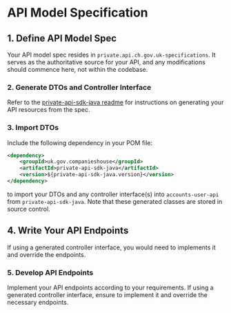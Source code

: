 # API Model Specification

## 1. Define API Model Spec
Your API model spec resides in `private.api.ch.gov.uk-specifications`. It serves as the authoritative source for your API, and any modifications should commence here, not within the codebase.

### 2. Generate DTOs and Controller Interface
Refer to the [private-api-sdk-java readme](https://github.com/companieshouse/private-api-sdk-java/blob/main/README.md) for instructions on generating your API resources from the spec.

### 3. Import DTOs
Include the following dependency in your POM file:
```xml
<dependency>
    <groupId>uk.gov.companieshouse</groupId>
    <artifactId>private-api-sdk-java</artifactId>
    <version>${private-api-sdk-java.version}</version>
</dependency>
```
to import your DTOs and any controller interface(s) into `accounts-user-api` from `private-api-sdk-java`. Note that these generated classes are stored in source control.


## 4. Write Your API Endpoints
If using a generated controller interface, you would need to implements it and override the endpoints.

### 5. Develop API Endpoints
Implement your API endpoints according to your requirements. If using a generated controller interface, ensure to implement it and override the necessary endpoints.




